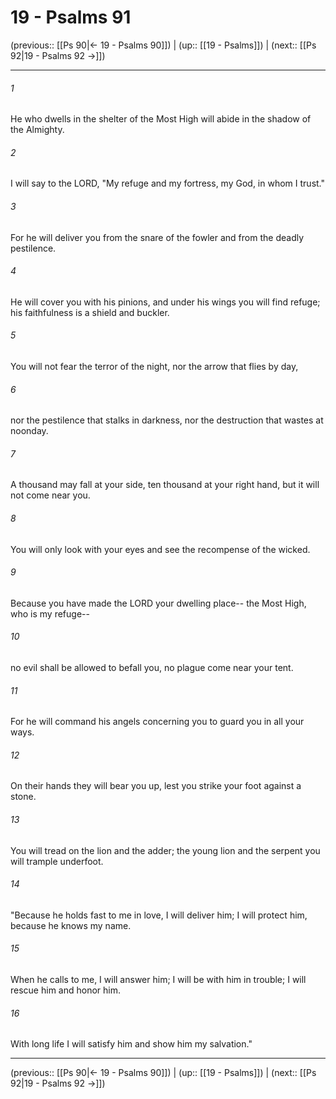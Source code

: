 # 19 - Psalms 91

(previous:: [[Ps 90|← 19 - Psalms 90]]) | (up:: [[19 - Psalms]]) | (next:: [[Ps 92|19 - Psalms 92 →]])

***


###### 1 
He who dwells in the shelter of the Most High will abide in the shadow of the Almighty. 

###### 2 
I will say to the LORD, "My refuge and my fortress, my God, in whom I trust." 

###### 3 
For he will deliver you from the snare of the fowler and from the deadly pestilence. 

###### 4 
He will cover you with his pinions, and under his wings you will find refuge; his faithfulness is a shield and buckler. 

###### 5 
You will not fear the terror of the night, nor the arrow that flies by day, 

###### 6 
nor the pestilence that stalks in darkness, nor the destruction that wastes at noonday. 

###### 7 
A thousand may fall at your side, ten thousand at your right hand, but it will not come near you. 

###### 8 
You will only look with your eyes and see the recompense of the wicked. 

###### 9 
Because you have made the LORD your dwelling place-- the Most High, who is my refuge-- 

###### 10 
no evil shall be allowed to befall you, no plague come near your tent. 

###### 11 
For he will command his angels concerning you to guard you in all your ways. 

###### 12 
On their hands they will bear you up, lest you strike your foot against a stone. 

###### 13 
You will tread on the lion and the adder; the young lion and the serpent you will trample underfoot. 

###### 14 
"Because he holds fast to me in love, I will deliver him; I will protect him, because he knows my name. 

###### 15 
When he calls to me, I will answer him; I will be with him in trouble; I will rescue him and honor him. 

###### 16 
With long life I will satisfy him and show him my salvation."

***

(previous:: [[Ps 90|← 19 - Psalms 90]]) | (up:: [[19 - Psalms]]) | (next:: [[Ps 92|19 - Psalms 92 →]])
